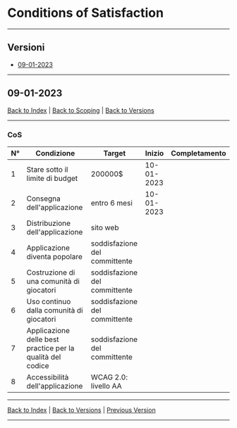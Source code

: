 # Conditions of Satisfaction

---

## Versioni

- [09-01-2023](#09-01-2023)

---

## 09-01-2023
[Back to Index](../index.md) | 
[Back to Scoping](../1-scoping/index.md#conditions-of-satisfaction) | 
[Back to Versions](#versioni)

---

### CoS

| N°  | Condizione                                                 | Target                        | Inizio     | Completamento |
|-----|------------------------------------------------------------|-------------------------------|------------|---------------|
| 1   | Stare sotto il limite di budget                            | 200000$                       | 10-01-2023 |               |
| 2   | Consegna dell'applicazione                                 | entro 6 mesi                  | 10-01-2023 |               |
| 3   | Distribuzione dell'applicazione                            | sito web                      |            |               |
| 4   | Applicazione diventa popolare                              | soddisfazione del committente |            |               |
| 5   | Costruzione di una comunità di giocatori                   | soddisfazione del committente |            |               |
| 6   | Uso continuo dalla comunità di giocatori                   | soddisfazione del committente |            |               |
| 7   | Applicazione delle best practice per la qualità del codice | soddisfazione del committente |            |               |
| 8   | Accessibilità dell'applicazione                            | WCAG 2.0: livello AA          |            |               |

---

[Back to Index](../index.md) | 
[Back to Versions](#versioni) |
[Previous Version](#09-01-2023)

---